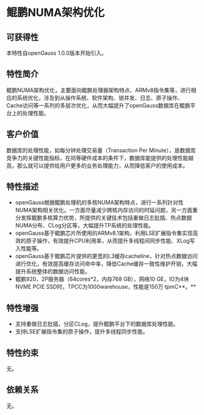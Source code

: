 # 鲲鹏NUMA架构优化<a name="ZH-CN_TOPIC_0000001135548527"></a>

## 可获得性<a name="section1820817472142"></a>

本特性自openGauss 1.0.0版本开始引入。

## 特性简介<a name="section595916321417"></a>

鲲鹏NUMA架构优化，主要面向鲲鹏处理器架构特点、ARMv8指令集等，进行相应的系统优化，涉及到从操作系统、软件架构、锁并发、日志、原子操作、Cache访问等一系列的多层次优化，从而大幅提升了openGauss数据库在鲲鹏平台上的处理性能。

## 客户价值<a name="section1889785041315"></a>

数据库的处理性能，如每分钟处理交易量（Transaction Per Minute），是数据库竞争力的关键性能指标，在同等硬件成本的条件下，数据库能提供的处理性能越高，那么就可以提供给用户更多的业务处理能力，从而降低客户的使用成本。

## 特性描述<a name="section3050790"></a>

-   openGauss根据鲲鹏处理机的多核NUMA架构特点，进行一系列针对性NUMA架构相关优化。一方面尽量减少跨核内存访问的时延问题，另一方面重分发挥鲲鹏多核算力优势，所提供的关键技术包括重做日志批插、热点数据NUMA分布、CLog分区等，大幅提升TP系统的处理性能。
-   openGauss基于鲲鹏芯片所使用的ARMv8.1架构，利用LSE扩展指令集实现高效的原子操作，有效提升CPU利用率，从而提升多线程间同步性能、XLog写入性能等。
-   openGauss基于鲲鹏芯片提供的更宽的L3缓存cacheline，针对热点数据访问进行优化，有效提高缓存访问命中率，降低Cache缓存一致性维护开销，大幅提升系统整体的数据访问性能。
-   鲲鹏920，2P服务器（64cores\*2，内存768 GB），网络10 GE，IO为4块NVME PCIE SSD时，TPCC为1000warehouse，性能是150万 tpmC**。**

## 特性增强<a name="section27457110"></a>

-   支持重做日志批插，分区CLog，提升鲲鹏平台下的数据库处理性能。
-   支持LSE扩展指令集的原子操作，提升多线程同步性能。

## 特性约束<a name="section06531946143616"></a>

无。

## 依赖关系<a name="section45787398"></a>

无。

